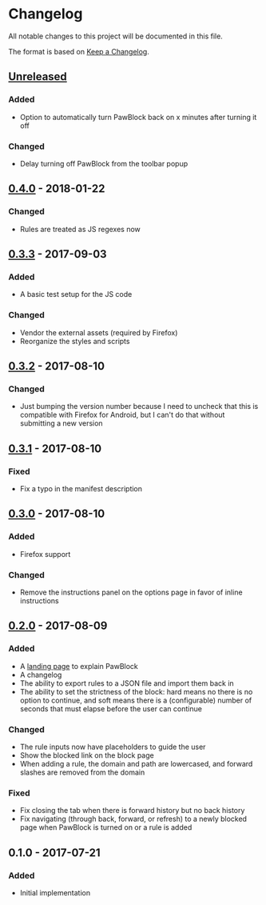 # Changelog
All notable changes to this project will be documented in this file.

The format is based on [Keep a Changelog](http://keepachangelog.com/en/1.0.0/).

## [Unreleased]
### Added
- Option to automatically turn PawBlock back on x minutes after turning
  it off

### Changed
- Delay turning off PawBlock from the toolbar popup

## [0.4.0] - 2018-01-22
### Changed
- Rules are treated as JS regexes now

## [0.3.3] - 2017-09-03
### Added
- A basic test setup for the JS code

### Changed
- Vendor the external assets (required by Firefox)
- Reorganize the styles and scripts

## [0.3.2] - 2017-08-10
### Changed
- Just bumping the version number because I need to uncheck that this is
  compatible with Firefox for Android, but I can't do that without submitting
  a new version

## [0.3.1] - 2017-08-10
### Fixed
- Fix a typo in the manifest description

## [0.3.0] - 2017-08-10
### Added
- Firefox support

### Changed
- Remove the instructions panel on the options page in favor of inline
  instructions

## [0.2.0] - 2017-08-09
### Added
- A [landing page] to explain PawBlock
- A changelog
- The ability to export rules to a JSON file and import them back in
- The ability to set the strictness of the block: hard means no there is no
  option to continue, and soft means there is a (configurable) number of
  seconds that must elapse before the user can continue

### Changed
- The rule inputs now have placeholders to guide the user
- Show the blocked link on the block page
- When adding a rule, the domain and path are lowercased, and forward slashes
  are removed from the domain

### Fixed
- Fix closing the tab when there is forward history but no back history
- Fix navigating (through back, forward, or refresh) to a newly blocked page
  when PawBlock is turned on or a rule is added

## 0.1.0 - 2017-07-21
### Added
- Initial implementation

[Unreleased]: https://github.com/dguo/pawblock/compare/v0.4.0...HEAD
[0.4.0]: https://github.com/dguo/pawblock/compare/v0.3.3...v0.4.0
[0.3.3]: https://github.com/dguo/pawblock/compare/v0.3.2...v0.3.3
[0.3.2]: https://github.com/dguo/pawblock/compare/v0.3.1...v0.3.2
[0.3.1]: https://github.com/dguo/pawblock/compare/v0.3.0...v0.3.1
[0.3.0]: https://github.com/dguo/pawblock/compare/v0.2.0...v0.3.0
[0.2.0]: https://github.com/dguo/pawblock/compare/v0.1.0...v0.2.0
[landing page]: https://dannyguo.com/pawblock
